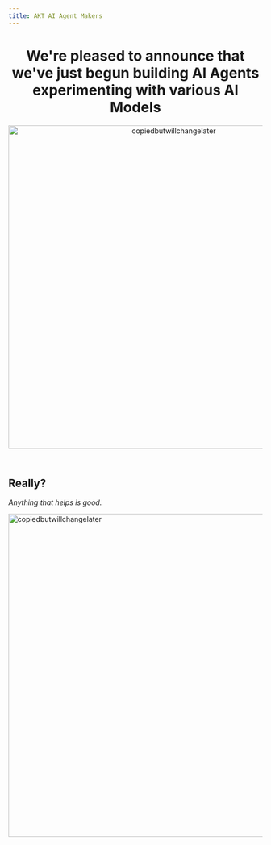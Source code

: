 ```yaml
---
title: AKT AI Agent Makers
---
```

<header>

# We're pleased to announce that we've just begun building AI Agents experimenting with various AI Models
<img src=https://www.ak-tech.co/images/tech3.jpg alt=copiedbutwillchangelater width=640 align=center>
</header>

## Really?

_Anything that helps is good._

<img src=https://www.ak-tech.co/images/tech3.jpg alt=copiedbutwillchangelater width=640 align=center>
